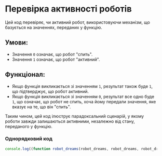 # Перевірка активності роботів

Цей код перевіряє, чи активний робот, використовуючи механізм, що базується на значеннях, переданих у функцію.

## Умови:

- Значення `0` означає, що робот "спить".
- Значення `1` означає, що робот "активний".

## Функціонал:

- Якщо функція викликається зі значенням `1`, результат також буде `1`, що підтверджує, що робот активний.
- Якщо функція викликається зі значенням `0`, результат все одно буде `1`, що означає, що робот не спить, хоча йому передали значення, яке вказує на те, що він "спить".

Таким чином, цей код ілюструє парадоксальний сценарій, у якому роботи завжди залишаються активними, незалежно від стану, переданого у функцію.

### Однорядковий код

```javascript
console.log((function robot_dreams(robot_dreams, robot_dreams, robot_dreams) { return (robot_dreams === 0 || robot_dreams === 1) ? (robot_dreams = { robot_dreams, [robot_dreams / {}]: robot_dreams => robot_dreams.robot_dreams ? robot_dreams.robot_dreams-- * robot_dreams[robot_dreams / robot_dreams](robot_dreams) : -~robot_dreams })[robot_dreams / robot_dreams](robot_dreams) : 'Error: Parameter must be 0 or 1' })(...[, , 0]));

